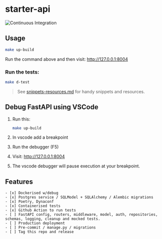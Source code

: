 # starter-api
![Continuous Integration](https://github.com/jonwhittlestone/starter-api/workflows/Continuous%20Integration/badge.svg)

## Usage
```bash
make up-build
```

Run the command above and then visit: http://127.0.0.1:8004 

### Run the tests:

```bash
make d-test
```


> See [snippets-resources.md](snippets-resources.md) for handy snippets and resources.


## Debug FastAPI using VSCode

1. Run this:
    ```bash
    make up-build
    ```

2. In vscode add a breakpoint

3. Run the debugger (F5)

4. Visit: http://127.0.0.1:8004 

5. The vscode debugger will pause execution at your breakpoint.

## Features

```
- [x] Dockerised w/debug
- [x] Postgres service / SQLModel + SQLAlchemy / Alembic migrations
- [x] Poetry, Dynaconf
- [x] Containerised tests
- [x] Github Action to run tests
- [ ] FastAPI config, routers, middleware, model, auth, repositories, schemas, logging, cleanup and mocked tests.
- [ ] Production deployment
- [ ] Pre-commit / manage.py / migrations
- [ ] Tag this repo and release
```

<!-- 
```
- [ ] Simple React Typescript Frontend
- [ ] Okta auth
- [ ] Rename starter-full-stack-with-sensible-defaults

```
-->
